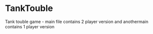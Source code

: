 # TankTouble

Tank touble game - main file contains 2 player version and anothermain contains 1 player version
